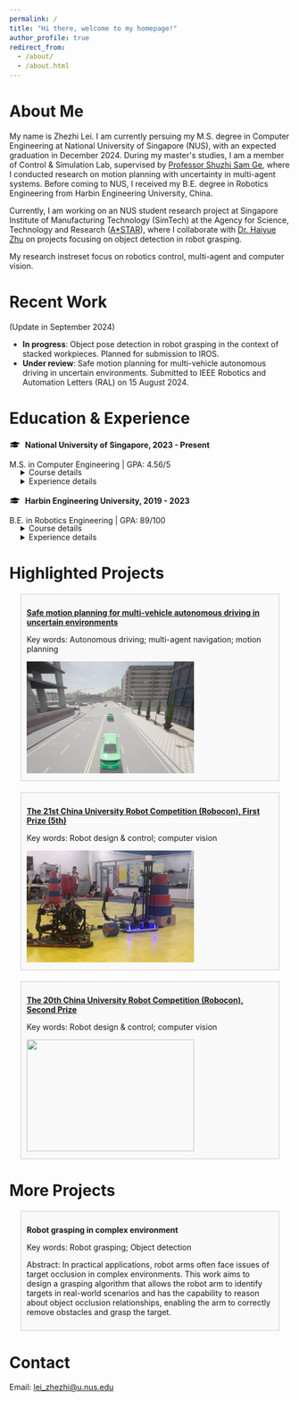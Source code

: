 ```yaml
---
permalink: /
title: "Hi there, welcome to my homepage!"
author_profile: true
redirect_from: 
  - /about/
  - /about.html
---
```

# <a id="Home"></a> About Me
My name is Zhezhi Lei. I am currently persuing my M.S. degree in Computer Engineering at National University of Singapore (NUS), with an expected graduation in December 2024. During my master's studies, I am a member of Control & Simulation Lab, supervised by [Professor Shuzhi Sam Ge](https://cde.nus.edu.sg/ece/staff/ge-shuzhi-sam/), where I conducted research on motion planning with uncertainty in multi-agent systems. Before coming to NUS, I received my B.E. degree in Robotics Engineering from Harbin Engineering University, China.

Currently, I am working on an NUS student research project at Singapore Institute of Manufacturing Technology (SimTech) at the Agency for Science, Technology and Research ([A*STAR](https://www.a-star.edu.sg/)), where I collaborate with [Dr. Haiyue Zhu](https://scholar.google.com/citations?hl=en&user=uO_R9wQAAAAJ) on projects focusing on object detection in robot grasping.

My research instreset focus on robotics control, multi-agent and computer vision. 

# Recent Work 
(Update in September 2024)
- **In progress**: Object pose detection in robot grasping in the context of stacked workpieces. Planned for submission to IROS.
- **Under review**: Safe motion planning for multi-vehicle autonomous driving in uncertain environments. Submitted to IEEE Robotics and Automation Letters (RAL) on 15 August 2024.

# <a id="Experience"></a> Education & Experience

<head>
    <style>
        .education-block {
          margin-top: 20px; /* 上边距 */
          margin-bottom: 25px; /* 下边距 */
        }
        .extra-space {
          margin-top: 30px; /* 根据需要调整这个数值来增加间距 */
        }
        .logo-container {
          display: inline-flex; /* 使用flex布局，使logo和文字保持在同一行 */
          align-items: center; /* 确保logo与文字垂直居中对齐 */
        }
        .logo {
          width: 20px; /* 控制 logo 的宽度，根据需要调整大小 */
          height: auto;
          margin-right: 8px; /* 控制 logo 和文字之间的间距 */
          vertical-align: middle;
        }
        details {
          margin-top: -17px; /* 控制details元素上方的间距 */
          margin-bottom: 16px; /* 控制details元素下方的间距 */
          margin-left: 20px;
        }
        details details { /* 为嵌套的details设置样式，以区别于一级details */
            margin-left: 20px;
            /*margin-top: 10px;*/
        }
        .courses-table {
          width: 100%;
          border-collapse: collapse;
          table-layout: fixed;
        }
        .courses-table td, .courses-table th {
          border: 1px solid #ddd;
          padding: 8px;
          text-align: left;
        }
        .courses-table th {
          background-color: #f2f2f2;
        }
        .courses-table td:nth-child(1), .courses-table td:nth-child(3) {
          width: 35%; /* 调整课程名称的列宽为35% */
        }
        .courses-table td:nth-child(2), .courses-table td:nth-child(4) {
          width: 15%; /* 调整成绩的列宽为15% */
        }
    </style>
</head>

<div class="education-block">
  <div class="logo-container">
      <img src="/images/favicon.png" alt="NUS Logo" class="logo">
      <span><strong>National University of Singapore, 2023 - Present</strong></span>
  </div>
  <p>M.S. in Computer Engineering | GPA: 4.56/5</p>


  <details>
    <summary>Course details</summary>
    <p><strong>Course highlighted:</strong></p>
    <table class="courses-table">
      <tr>
        <th>Course Name</th>
        <th>Grade</th>
        <th>Course Name</th>
        <th>Grade</th>
      </tr>
      <tr>
        <td>Computer Engineering Project</td>
        <td>A+</td>
        <td>Intelligent Autonomous Robotics Systems</td>
        <td>A+</td>
      </tr>
      <tr>
        <td>Evolutionary Computation And Application</td>
        <td>A-</td>
        <td>Deep Learning For Digitalization Technologies</td>
        <td>A-</td>
      </tr>
    </table>
  </details>

  <details>
    <summary>Experience details </summary>
    <p><strong>Experience during master's studies:</strong></p>
    <details>
      <summary>2024 - Present. Visitor at Singapore Institute of Manufacturing Technology (SimTech), supervised by Dr. Haiyue Zhu</summary>
      <ul>
        <li>Conducted research on robot grasping, with a focus on object detection in complex environments.</li>
        <li>Currently in the experimental phase, with ongoing work to refine detection models and techniques.</li>
      </ul>
    </details>
    <details>
      <summary>2023 - Present. Member of Control & Simulation Lab, supervised by Prof. Shuzhi Sam Ge</summary>
      <ul>
        <li>Researched multi-agent motion planning problems under uncertainty. (<a href="#project0">More about the project</a>)</li>
        <li>Developed a novel ADMM-based method, which demonstrated higher computational efficiency compared to existing methods.</li>
        <li>Submitted related work to IEEE Robotics and Automation Letters (RAL) as the first author.</li>
      </ul>
    </details>
  </details>


  <div class="logo-container">
      <img src="/images/favicon.png" alt="Harbin Engineering University Logo" class="logo">
      <span><strong>Harbin Engineering University, 2019 - 2023</strong></span>
  </div>
  <p>B.E. in Robotics Engineering | GPA: 89/100</p>

  <details>
    <summary>Course details</summary>
    <p><strong>Course highlighted:</strong></p>
    <table class="courses-table">
      <tr>
        <th>Course Name</th>
        <th>Grade</th>
        <th>Course Name</th>
        <th>Grade</th>
      </tr>
      <tr>
        <td>Mathematical Analysis for Engineering</td>
        <td>97 / 100</td>
        <td>Machine Learning</td>
        <td>95 / 100</td>
      </tr>
      <tr>
        <td>Modern Control Theroy</td>
        <td>95 / 100</td>
        <td>Advanced Control Method</td>
        <td>95 / 100</td>
      </tr>
    </table>
  </details>

  <details>
    <summary>Experience details </summary>
    <p><strong>Experience during undergraduate studies:</strong></p>
    <details>
      <summary>2021 - 2022. Lead of the Robot Vision Group, Harbin Engineering University Robotics Club</summary>
      <ul>
        <li>Led the development of the robot vision strategy and coordinated team efforts in implementing the design. (<a href="#project1">More about the project</a>)</li>
        <li>Spearheaded robot perception systems, focusing on target recognition and inspection tasks.</li>
        <li>Awarded First Prize (5th overall) at the 21st China University Robot Competition (ROBOCON).</li>
      </ul>
    </details>
    <details>
      <summary>2020 - 2021. Member of Harbin Engineering University Robotics Club</summary>
      <ul>
        <li>Developed algorithms for robot target detection and tracking. (<a href="#project2">More about the project</a>)</li>
        <li>Assisted in robot control implementation using microcontroller-based systems.</li>
        <li>Awarded Second Prize at the 20th China University Robot Competition (ROBOCON).</li>
      </ul>
    </details>
  </details>
</div>



# <a id="Project"></a> Highlighted Projects
<head>
    <style>
        .project {
            margin: 20px;
            padding: 10px;
            border: 1px solid #ccc;
            background-color: #f9f9f9;
        }
        .project img {
            width: 300px;  /* 设置图片宽度 */
            height: 200px; /* 设置图片高度 */
            object-fit: cover;  /* 确保图片在调整大小时保持宽高比 */
        }
        /*.project p {
            font-size: 14px;
            color: #666;
        }*/
    </style>
</head>
<div class="project" id="project0">
  <p><strong><a href="https://cell-core.github.io/portfolio/portfolio-0">Safe motion planning for multi-vehicle autonomous driving in uncertain environments</a></strong></p>
  <p>Key words: Autonomous driving; multi-agent navigation; motion planning</p>
  <img src="/images/ACL/ACL.png">
</div>

<div class="project" id="project1">
  <p><strong><a href="https://cell-core.github.io/portfolio/portfolio-1">The 21st China University Robot Competition (Robocon), First Prize (5th)</a></strong></p>
  <p>Key words: Robot design & control; computer vision</p>
  <img src="/images/21stRobocon/21stRobocon.png">
</div>

<div class="project" id="project2">
  <p><strong><a href="https://cell-core.github.io/portfolio/portfolio-2">The 20th China University Robot Competition (Robocon), Second Prize</a></strong></p>
  <p>Key words: Robot design & control; computer vision</p>
  <img src="/images/20thRobocon/20thRobocon.png">
</div>

# More Projects
<div class="project">
  <p><strong>Robot grasping in complex environment</strong></p>
  <p>Key words: Robot grasping; Object detection</p>
  <p>Abstract: In practical applications, robot arms often face issues of target occlusion in complex environments. This work aims to design a grasping algorithm that allows the robot arm to identify targets in real-world scenarios and has the capability to reason about object occlusion relationships, enabling the arm to correctly remove obstacles and grasp the target.</p>
</div>

# <a id="Contact"></a> Contact
Email: lei_zhezhi@u.nus.edu

